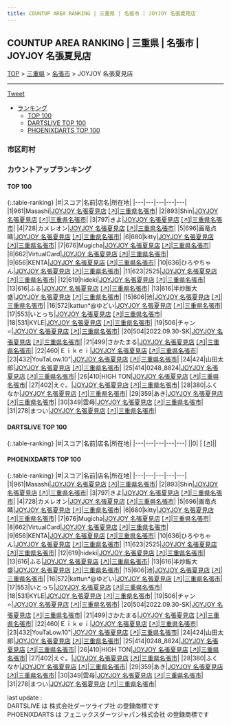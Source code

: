 ```yaml
---
title: COUNTUP AREA RANKING | 三重県 | 名張市 | JOYJOY 名張夏見店
---
```

## COUNTUP AREA RANKING | 三重県 | 名張市 | JOYJOY 名張夏見店

[TOP](/darts/rank/) > [三重県](/darts/rank/三重県/) > [名張市](/darts/rank/三重県/名張市/) > JOYJOY 名張夏見店

___

<a href="https://twitter.com/share?ref_src=twsrc%5Etfw" data-text="COUNTUP AREA RANKING | 三重県名張市JOYJOY 名張夏見店" class="twitter-share-button" data-hashtags="DARTSLIVE,PHOENIXDARTS,darts,ダーツ" data-show-count="false">Tweet</a>

* [ランキング](#カウントアップランキング)
    * [TOP 100](#top-100)
    * [DARTSLIVE TOP 100](#dartslive-top-100)
    * [PHOENIXDARTS TOP 100](#phoenixdarts-top-100)

### 市区町村

<ul>

</ul>

### カウントアップランキング

#### TOP 100



{:.table-ranking}
|#|スコア|名前|店名|所在地|
|---|---|---|---|---|
|1|961|<span class="rank-name-pd">Masashi</span>|<a href="/darts/rank/shops/90169.html">JOYJOY 名張夏見店</a> <a href="https://vs.phoenixdarts.com/jp/shop/shopDetailInfo/s_90169?s_seq=90169">[↗]</a>|<a href="/darts/rank/三重県/名張市">三重県名張市</a>|
|2|893|<span class="rank-name-pd">Shin</span>|<a href="/darts/rank/shops/90169.html">JOYJOY 名張夏見店</a> <a href="https://vs.phoenixdarts.com/jp/shop/shopDetailInfo/s_90169?s_seq=90169">[↗]</a>|<a href="/darts/rank/三重県/名張市">三重県名張市</a>|
|3|797|<span class="rank-name-pd">きよ</span>|<a href="/darts/rank/shops/90169.html">JOYJOY 名張夏見店</a> <a href="https://vs.phoenixdarts.com/jp/shop/shopDetailInfo/s_90169?s_seq=90169">[↗]</a>|<a href="/darts/rank/三重県/名張市">三重県名張市</a>|
|4|728|<span class="rank-name-pd">カメレオン</span>|<a href="/darts/rank/shops/90169.html">JOYJOY 名張夏見店</a> <a href="https://vs.phoenixdarts.com/jp/shop/shopDetailInfo/s_90169?s_seq=90169">[↗]</a>|<a href="/darts/rank/三重県/名張市">三重県名張市</a>|
|5|696|<span class="rank-name-pd">画竜点睛</span>|<a href="/darts/rank/shops/90169.html">JOYJOY 名張夏見店</a> <a href="https://vs.phoenixdarts.com/jp/shop/shopDetailInfo/s_90169?s_seq=90169">[↗]</a>|<a href="/darts/rank/三重県/名張市">三重県名張市</a>|
|6|680|<span class="rank-name-pd">kitty</span>|<a href="/darts/rank/shops/90169.html">JOYJOY 名張夏見店</a> <a href="https://vs.phoenixdarts.com/jp/shop/shopDetailInfo/s_90169?s_seq=90169">[↗]</a>|<a href="/darts/rank/三重県/名張市">三重県名張市</a>|
|7|676|<span class="rank-name-pd">Mugicha</span>|<a href="/darts/rank/shops/90169.html">JOYJOY 名張夏見店</a> <a href="https://vs.phoenixdarts.com/jp/shop/shopDetailInfo/s_90169?s_seq=90169">[↗]</a>|<a href="/darts/rank/三重県/名張市">三重県名張市</a>|
|8|662|<span class="rank-name-pd">VirtualCard</span>|<a href="/darts/rank/shops/90169.html">JOYJOY 名張夏見店</a> <a href="https://vs.phoenixdarts.com/jp/shop/shopDetailInfo/s_90169?s_seq=90169">[↗]</a>|<a href="/darts/rank/三重県/名張市">三重県名張市</a>|
|9|656|<span class="rank-name-pd">KENTA</span>|<a href="/darts/rank/shops/90169.html">JOYJOY 名張夏見店</a> <a href="https://vs.phoenixdarts.com/jp/shop/shopDetailInfo/s_90169?s_seq=90169">[↗]</a>|<a href="/darts/rank/三重県/名張市">三重県名張市</a>|
|10|636|<span class="rank-name-pd">ひろやちゃん</span>|<a href="/darts/rank/shops/90169.html">JOYJOY 名張夏見店</a> <a href="https://vs.phoenixdarts.com/jp/shop/shopDetailInfo/s_90169?s_seq=90169">[↗]</a>|<a href="/darts/rank/三重県/名張市">三重県名張市</a>|
|11|623|<span class="rank-name-pd">2525</span>|<a href="/darts/rank/shops/90169.html">JOYJOY 名張夏見店</a> <a href="https://vs.phoenixdarts.com/jp/shop/shopDetailInfo/s_90169?s_seq=90169">[↗]</a>|<a href="/darts/rank/三重県/名張市">三重県名張市</a>|
|12|619|<span class="rank-name-pd">hideki</span>|<a href="/darts/rank/shops/90169.html">JOYJOY 名張夏見店</a> <a href="https://vs.phoenixdarts.com/jp/shop/shopDetailInfo/s_90169?s_seq=90169">[↗]</a>|<a href="/darts/rank/三重県/名張市">三重県名張市</a>|
|13|616|<span class="rank-name-pd">ふる</span>|<a href="/darts/rank/shops/90169.html">JOYJOY 名張夏見店</a> <a href="https://vs.phoenixdarts.com/jp/shop/shopDetailInfo/s_90169?s_seq=90169">[↗]</a>|<a href="/darts/rank/三重県/名張市">三重県名張市</a>|
|13|616|<span class="rank-name-pd">半炒飯大盛</span>|<a href="/darts/rank/shops/90169.html">JOYJOY 名張夏見店</a> <a href="https://vs.phoenixdarts.com/jp/shop/shopDetailInfo/s_90169?s_seq=90169">[↗]</a>|<a href="/darts/rank/三重県/名張市">三重県名張市</a>|
|15|606|<span class="rank-name-pd">池</span>|<a href="/darts/rank/shops/90169.html">JOYJOY 名張夏見店</a> <a href="https://vs.phoenixdarts.com/jp/shop/shopDetailInfo/s_90169?s_seq=90169">[↗]</a>|<a href="/darts/rank/三重県/名張市">三重県名張市</a>|
|16|572|<span class="rank-name-pd">kattun*@ゆどい</span>|<a href="/darts/rank/shops/90169.html">JOYJOY 名張夏見店</a> <a href="https://vs.phoenixdarts.com/jp/shop/shopDetailInfo/s_90169?s_seq=90169">[↗]</a>|<a href="/darts/rank/三重県/名張市">三重県名張市</a>|
|17|553|<span class="rank-name-pd">いとっち</span>|<a href="/darts/rank/shops/90169.html">JOYJOY 名張夏見店</a> <a href="https://vs.phoenixdarts.com/jp/shop/shopDetailInfo/s_90169?s_seq=90169">[↗]</a>|<a href="/darts/rank/三重県/名張市">三重県名張市</a>|
|18|531|<span class="rank-name-pd">KYLE</span>|<a href="/darts/rank/shops/90169.html">JOYJOY 名張夏見店</a> <a href="https://vs.phoenixdarts.com/jp/shop/shopDetailInfo/s_90169?s_seq=90169">[↗]</a>|<a href="/darts/rank/三重県/名張市">三重県名張市</a>|
|19|506|<span class="rank-name-pd">チャン⭐️</span>|<a href="/darts/rank/shops/90169.html">JOYJOY 名張夏見店</a> <a href="https://vs.phoenixdarts.com/jp/shop/shopDetailInfo/s_90169?s_seq=90169">[↗]</a>|<a href="/darts/rank/三重県/名張市">三重県名張市</a>|
|20|504|<span class="rank-name-pd">2022.09.30-SK</span>|<a href="/darts/rank/shops/90169.html">JOYJOY 名張夏見店</a> <a href="https://vs.phoenixdarts.com/jp/shop/shopDetailInfo/s_90169?s_seq=90169">[↗]</a>|<a href="/darts/rank/三重県/名張市">三重県名張市</a>|
|21|499|<span class="rank-name-pd">さかたまる</span>|<a href="/darts/rank/shops/90169.html">JOYJOY 名張夏見店</a> <a href="https://vs.phoenixdarts.com/jp/shop/shopDetailInfo/s_90169?s_seq=90169">[↗]</a>|<a href="/darts/rank/三重県/名張市">三重県名張市</a>|
|22|460|<span class="rank-name-pd">Ｅｉｋｅｉ</span>|<a href="/darts/rank/shops/90169.html">JOYJOY 名張夏見店</a> <a href="https://vs.phoenixdarts.com/jp/shop/shopDetailInfo/s_90169?s_seq=90169">[↗]</a>|<a href="/darts/rank/三重県/名張市">三重県名張市</a>|
|23|432|<span class="rank-name-pd">YouTaLow.10&quot;</span>|<a href="/darts/rank/shops/90169.html">JOYJOY 名張夏見店</a> <a href="https://vs.phoenixdarts.com/jp/shop/shopDetailInfo/s_90169?s_seq=90169">[↗]</a>|<a href="/darts/rank/三重県/名張市">三重県名張市</a>|
|24|424|<span class="rank-name-pd">山田太郎</span>|<a href="/darts/rank/shops/90169.html">JOYJOY 名張夏見店</a> <a href="https://vs.phoenixdarts.com/jp/shop/shopDetailInfo/s_90169?s_seq=90169">[↗]</a>|<a href="/darts/rank/三重県/名張市">三重県名張市</a>|
|25|414|<span class="rank-name-pd">0248_8824</span>|<a href="/darts/rank/shops/90169.html">JOYJOY 名張夏見店</a> <a href="https://vs.phoenixdarts.com/jp/shop/shopDetailInfo/s_90169?s_seq=90169">[↗]</a>|<a href="/darts/rank/三重県/名張市">三重県名張市</a>|
|26|410|<span class="rank-name-pd">HIGH TON</span>|<a href="/darts/rank/shops/90169.html">JOYJOY 名張夏見店</a> <a href="https://vs.phoenixdarts.com/jp/shop/shopDetailInfo/s_90169?s_seq=90169">[↗]</a>|<a href="/darts/rank/三重県/名張市">三重県名張市</a>|
|27|402|<span class="rank-name-pd">えぐ。</span>|<a href="/darts/rank/shops/90169.html">JOYJOY 名張夏見店</a> <a href="https://vs.phoenixdarts.com/jp/shop/shopDetailInfo/s_90169?s_seq=90169">[↗]</a>|<a href="/darts/rank/三重県/名張市">三重県名張市</a>|
|28|380|<span class="rank-name-pd">ふくなか</span>|<a href="/darts/rank/shops/90169.html">JOYJOY 名張夏見店</a> <a href="https://vs.phoenixdarts.com/jp/shop/shopDetailInfo/s_90169?s_seq=90169">[↗]</a>|<a href="/darts/rank/三重県/名張市">三重県名張市</a>|
|29|359|<span class="rank-name-pd">あき</span>|<a href="/darts/rank/shops/90169.html">JOYJOY 名張夏見店</a> <a href="https://vs.phoenixdarts.com/jp/shop/shopDetailInfo/s_90169?s_seq=90169">[↗]</a>|<a href="/darts/rank/三重県/名張市">三重県名張市</a>|
|30|349|<span class="rank-name-pd">雲母</span>|<a href="/darts/rank/shops/90169.html">JOYJOY 名張夏見店</a> <a href="https://vs.phoenixdarts.com/jp/shop/shopDetailInfo/s_90169?s_seq=90169">[↗]</a>|<a href="/darts/rank/三重県/名張市">三重県名張市</a>|
|31|278|<span class="rank-name-pd">まつい</span>|<a href="/darts/rank/shops/90169.html">JOYJOY 名張夏見店</a> <a href="https://vs.phoenixdarts.com/jp/shop/shopDetailInfo/s_90169?s_seq=90169">[↗]</a>|<a href="/darts/rank/三重県/名張市">三重県名張市</a>|


#### DARTSLIVE TOP 100



{:.table-ranking}
|#|スコア|名前|店名|所在地|
|---|---|---|---|---|
||0|<span class="rank-name-dl"> </span>|<a href="/darts/rank/shops/.html"></a> <a href="">[↗]</a>|<a href="/darts/rank//"></a>|


#### PHOENIXDARTS TOP 100



{:.table-ranking}
|#|スコア|名前|店名|所在地|
|---|---|---|---|---|
|1|961|<span class="rank-name-pd">Masashi</span>|<a href="/darts/rank/shops/90169.html">JOYJOY 名張夏見店</a> <a href="https://vs.phoenixdarts.com/jp/shop/shopDetailInfo/s_90169?s_seq=90169">[↗]</a>|<a href="/darts/rank/三重県/名張市">三重県名張市</a>|
|2|893|<span class="rank-name-pd">Shin</span>|<a href="/darts/rank/shops/90169.html">JOYJOY 名張夏見店</a> <a href="https://vs.phoenixdarts.com/jp/shop/shopDetailInfo/s_90169?s_seq=90169">[↗]</a>|<a href="/darts/rank/三重県/名張市">三重県名張市</a>|
|3|797|<span class="rank-name-pd">きよ</span>|<a href="/darts/rank/shops/90169.html">JOYJOY 名張夏見店</a> <a href="https://vs.phoenixdarts.com/jp/shop/shopDetailInfo/s_90169?s_seq=90169">[↗]</a>|<a href="/darts/rank/三重県/名張市">三重県名張市</a>|
|4|728|<span class="rank-name-pd">カメレオン</span>|<a href="/darts/rank/shops/90169.html">JOYJOY 名張夏見店</a> <a href="https://vs.phoenixdarts.com/jp/shop/shopDetailInfo/s_90169?s_seq=90169">[↗]</a>|<a href="/darts/rank/三重県/名張市">三重県名張市</a>|
|5|696|<span class="rank-name-pd">画竜点睛</span>|<a href="/darts/rank/shops/90169.html">JOYJOY 名張夏見店</a> <a href="https://vs.phoenixdarts.com/jp/shop/shopDetailInfo/s_90169?s_seq=90169">[↗]</a>|<a href="/darts/rank/三重県/名張市">三重県名張市</a>|
|6|680|<span class="rank-name-pd">kitty</span>|<a href="/darts/rank/shops/90169.html">JOYJOY 名張夏見店</a> <a href="https://vs.phoenixdarts.com/jp/shop/shopDetailInfo/s_90169?s_seq=90169">[↗]</a>|<a href="/darts/rank/三重県/名張市">三重県名張市</a>|
|7|676|<span class="rank-name-pd">Mugicha</span>|<a href="/darts/rank/shops/90169.html">JOYJOY 名張夏見店</a> <a href="https://vs.phoenixdarts.com/jp/shop/shopDetailInfo/s_90169?s_seq=90169">[↗]</a>|<a href="/darts/rank/三重県/名張市">三重県名張市</a>|
|8|662|<span class="rank-name-pd">VirtualCard</span>|<a href="/darts/rank/shops/90169.html">JOYJOY 名張夏見店</a> <a href="https://vs.phoenixdarts.com/jp/shop/shopDetailInfo/s_90169?s_seq=90169">[↗]</a>|<a href="/darts/rank/三重県/名張市">三重県名張市</a>|
|9|656|<span class="rank-name-pd">KENTA</span>|<a href="/darts/rank/shops/90169.html">JOYJOY 名張夏見店</a> <a href="https://vs.phoenixdarts.com/jp/shop/shopDetailInfo/s_90169?s_seq=90169">[↗]</a>|<a href="/darts/rank/三重県/名張市">三重県名張市</a>|
|10|636|<span class="rank-name-pd">ひろやちゃん</span>|<a href="/darts/rank/shops/90169.html">JOYJOY 名張夏見店</a> <a href="https://vs.phoenixdarts.com/jp/shop/shopDetailInfo/s_90169?s_seq=90169">[↗]</a>|<a href="/darts/rank/三重県/名張市">三重県名張市</a>|
|11|623|<span class="rank-name-pd">2525</span>|<a href="/darts/rank/shops/90169.html">JOYJOY 名張夏見店</a> <a href="https://vs.phoenixdarts.com/jp/shop/shopDetailInfo/s_90169?s_seq=90169">[↗]</a>|<a href="/darts/rank/三重県/名張市">三重県名張市</a>|
|12|619|<span class="rank-name-pd">hideki</span>|<a href="/darts/rank/shops/90169.html">JOYJOY 名張夏見店</a> <a href="https://vs.phoenixdarts.com/jp/shop/shopDetailInfo/s_90169?s_seq=90169">[↗]</a>|<a href="/darts/rank/三重県/名張市">三重県名張市</a>|
|13|616|<span class="rank-name-pd">ふる</span>|<a href="/darts/rank/shops/90169.html">JOYJOY 名張夏見店</a> <a href="https://vs.phoenixdarts.com/jp/shop/shopDetailInfo/s_90169?s_seq=90169">[↗]</a>|<a href="/darts/rank/三重県/名張市">三重県名張市</a>|
|13|616|<span class="rank-name-pd">半炒飯大盛</span>|<a href="/darts/rank/shops/90169.html">JOYJOY 名張夏見店</a> <a href="https://vs.phoenixdarts.com/jp/shop/shopDetailInfo/s_90169?s_seq=90169">[↗]</a>|<a href="/darts/rank/三重県/名張市">三重県名張市</a>|
|15|606|<span class="rank-name-pd">池</span>|<a href="/darts/rank/shops/90169.html">JOYJOY 名張夏見店</a> <a href="https://vs.phoenixdarts.com/jp/shop/shopDetailInfo/s_90169?s_seq=90169">[↗]</a>|<a href="/darts/rank/三重県/名張市">三重県名張市</a>|
|16|572|<span class="rank-name-pd">kattun*@ゆどい</span>|<a href="/darts/rank/shops/90169.html">JOYJOY 名張夏見店</a> <a href="https://vs.phoenixdarts.com/jp/shop/shopDetailInfo/s_90169?s_seq=90169">[↗]</a>|<a href="/darts/rank/三重県/名張市">三重県名張市</a>|
|17|553|<span class="rank-name-pd">いとっち</span>|<a href="/darts/rank/shops/90169.html">JOYJOY 名張夏見店</a> <a href="https://vs.phoenixdarts.com/jp/shop/shopDetailInfo/s_90169?s_seq=90169">[↗]</a>|<a href="/darts/rank/三重県/名張市">三重県名張市</a>|
|18|531|<span class="rank-name-pd">KYLE</span>|<a href="/darts/rank/shops/90169.html">JOYJOY 名張夏見店</a> <a href="https://vs.phoenixdarts.com/jp/shop/shopDetailInfo/s_90169?s_seq=90169">[↗]</a>|<a href="/darts/rank/三重県/名張市">三重県名張市</a>|
|19|506|<span class="rank-name-pd">チャン⭐️</span>|<a href="/darts/rank/shops/90169.html">JOYJOY 名張夏見店</a> <a href="https://vs.phoenixdarts.com/jp/shop/shopDetailInfo/s_90169?s_seq=90169">[↗]</a>|<a href="/darts/rank/三重県/名張市">三重県名張市</a>|
|20|504|<span class="rank-name-pd">2022.09.30-SK</span>|<a href="/darts/rank/shops/90169.html">JOYJOY 名張夏見店</a> <a href="https://vs.phoenixdarts.com/jp/shop/shopDetailInfo/s_90169?s_seq=90169">[↗]</a>|<a href="/darts/rank/三重県/名張市">三重県名張市</a>|
|21|499|<span class="rank-name-pd">さかたまる</span>|<a href="/darts/rank/shops/90169.html">JOYJOY 名張夏見店</a> <a href="https://vs.phoenixdarts.com/jp/shop/shopDetailInfo/s_90169?s_seq=90169">[↗]</a>|<a href="/darts/rank/三重県/名張市">三重県名張市</a>|
|22|460|<span class="rank-name-pd">Ｅｉｋｅｉ</span>|<a href="/darts/rank/shops/90169.html">JOYJOY 名張夏見店</a> <a href="https://vs.phoenixdarts.com/jp/shop/shopDetailInfo/s_90169?s_seq=90169">[↗]</a>|<a href="/darts/rank/三重県/名張市">三重県名張市</a>|
|23|432|<span class="rank-name-pd">YouTaLow.10&quot;</span>|<a href="/darts/rank/shops/90169.html">JOYJOY 名張夏見店</a> <a href="https://vs.phoenixdarts.com/jp/shop/shopDetailInfo/s_90169?s_seq=90169">[↗]</a>|<a href="/darts/rank/三重県/名張市">三重県名張市</a>|
|24|424|<span class="rank-name-pd">山田太郎</span>|<a href="/darts/rank/shops/90169.html">JOYJOY 名張夏見店</a> <a href="https://vs.phoenixdarts.com/jp/shop/shopDetailInfo/s_90169?s_seq=90169">[↗]</a>|<a href="/darts/rank/三重県/名張市">三重県名張市</a>|
|25|414|<span class="rank-name-pd">0248_8824</span>|<a href="/darts/rank/shops/90169.html">JOYJOY 名張夏見店</a> <a href="https://vs.phoenixdarts.com/jp/shop/shopDetailInfo/s_90169?s_seq=90169">[↗]</a>|<a href="/darts/rank/三重県/名張市">三重県名張市</a>|
|26|410|<span class="rank-name-pd">HIGH TON</span>|<a href="/darts/rank/shops/90169.html">JOYJOY 名張夏見店</a> <a href="https://vs.phoenixdarts.com/jp/shop/shopDetailInfo/s_90169?s_seq=90169">[↗]</a>|<a href="/darts/rank/三重県/名張市">三重県名張市</a>|
|27|402|<span class="rank-name-pd">えぐ。</span>|<a href="/darts/rank/shops/90169.html">JOYJOY 名張夏見店</a> <a href="https://vs.phoenixdarts.com/jp/shop/shopDetailInfo/s_90169?s_seq=90169">[↗]</a>|<a href="/darts/rank/三重県/名張市">三重県名張市</a>|
|28|380|<span class="rank-name-pd">ふくなか</span>|<a href="/darts/rank/shops/90169.html">JOYJOY 名張夏見店</a> <a href="https://vs.phoenixdarts.com/jp/shop/shopDetailInfo/s_90169?s_seq=90169">[↗]</a>|<a href="/darts/rank/三重県/名張市">三重県名張市</a>|
|29|359|<span class="rank-name-pd">あき</span>|<a href="/darts/rank/shops/90169.html">JOYJOY 名張夏見店</a> <a href="https://vs.phoenixdarts.com/jp/shop/shopDetailInfo/s_90169?s_seq=90169">[↗]</a>|<a href="/darts/rank/三重県/名張市">三重県名張市</a>|
|30|349|<span class="rank-name-pd">雲母</span>|<a href="/darts/rank/shops/90169.html">JOYJOY 名張夏見店</a> <a href="https://vs.phoenixdarts.com/jp/shop/shopDetailInfo/s_90169?s_seq=90169">[↗]</a>|<a href="/darts/rank/三重県/名張市">三重県名張市</a>|
|31|278|<span class="rank-name-pd">まつい</span>|<a href="/darts/rank/shops/90169.html">JOYJOY 名張夏見店</a> <a href="https://vs.phoenixdarts.com/jp/shop/shopDetailInfo/s_90169?s_seq=90169">[↗]</a>|<a href="/darts/rank/三重県/名張市">三重県名張市</a>|


<div class="footer border-top border-gray-light mt-5 pt-3 text-right text-gray">
    last update : <span style="font-weight: italic" id="foot_last_modified"></span><br />
    DARTSLIVE は 株式会社ダーツライブ社 の登録商標です<br />
    PHOENIXDARTS は フェニックスダーツジャパン株式会社 の登録商標です<br />
</div>

<script src="https://cdnjs.cloudflare.com/ajax/libs/jquery.tablesorter/2.31.3/js/jquery.tablesorter.min.js" integrity="sha512-qzgd5cYSZcosqpzpn7zF2ZId8f/8CHmFKZ8j7mU4OUXTNRd5g+ZHBPsgKEwoqxCtdQvExE5LprwwPAgoicguNg==" crossorigin="anonymous" referrerpolicy="no-referrer"></script>
<link rel="stylesheet" href="https://cdnjs.cloudflare.com/ajax/libs/jquery.tablesorter/2.31.3/css/theme.default.min.css" integrity="sha512-wghhOJkjQX0Lh3NSWvNKeZ0ZpNn+SPVXX1Qyc9OCaogADktxrBiBdKGDoqVUOyhStvMBmJQ8ZdMHiR3wuEq8+w==" crossorigin="anonymous" referrerpolicy="no-referrer" />
<script>
$(function() {
    $(".table-ranking").tablesorter({sortList:[[0, 0]]});
    $("#foot_last_modified").text(formatDate(new Date(document.lastModified), 'yyyy-MM-dd HH:mm:ss'));
});
</script>

<script async src="https://platform.twitter.com/widgets.js" charset="utf-8"></script>